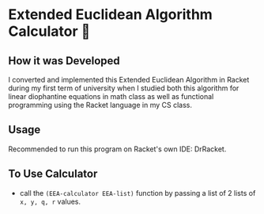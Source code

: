 # Extended Euclidean Algorithm Calculator 🧮

## How it was Developed 
I converted and implemented this Extended Euclidean Algorithm in Racket during my first term of university when I studied both this algorithm for linear diophantine equations in math class as well as functional programming using the Racket language in my CS class.

## Usage 
Recommended to run this program on Racket's own IDE: DrRacket. 

## To Use Calculator
* call the ```(EEA-calculator EEA-list)``` function by passing a list of 2 lists of `x, y, q, r` values.
